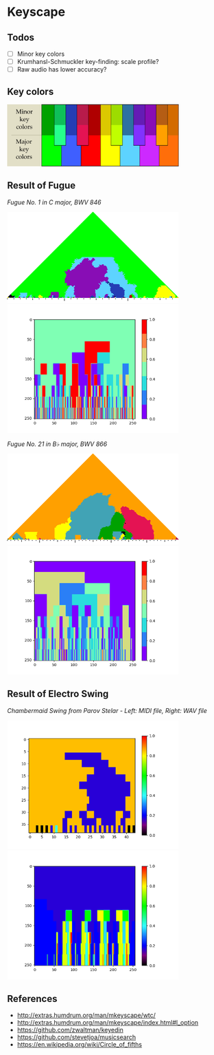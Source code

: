 # Keyscape

## Todos
- [ ] Minor key colors
- [ ] Krumhansl-Schmuckler key-finding: scale profile?
- [ ] Raw audio has lower accuracy?

## Key colors

<p float="left">
    <img src="./pix/default-colormap.png" width=400 />
</p>

## Result of Fugue

<p>
    <em>Fugue No. 1 in C major, BWV 846</em>
</p>
<p float="left">
    <img src="./pix/wtc1f01.png" width=400 />
    <img src="./pix/BWV846.png" width=400 />
</p>

<p>
    <em>Fugue No. 21 in B♭ major, BWV 866</em>
</p>
<p float="left">
    <img src="./pix/wtc1f21.png" width=400 />
    <img src="./pix/BWV866.png" width=400 />
</p>

## Result of Electro Swing

<p>
    <em>Chambermaid Swing from Parov Stelar - Left: MIDI file, Right: WAV file</em>
</p>
<p float="left">
    <img src="./pix/Chambermaid_Swing.png" width=400 />
    <img src="./pix/Chambermaid_Swing_Audio.png" width=400 />
</p>

## References
* http://extras.humdrum.org/man/mkeyscape/wtc/
* http://extras.humdrum.org/man/mkeyscape/index.html#l_option
* https://github.com/zwaltman/keyedin
* https://github.com/stevetjoa/musicsearch
* https://en.wikipedia.org/wiki/Circle_of_fifths
